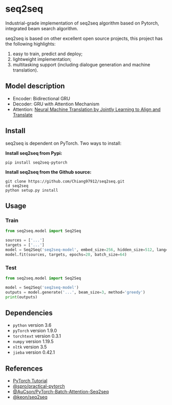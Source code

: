 # seq2seq
Industrial-grade implementation of seq2seq algorithm based on Pytorch, integrated beam search algorithm.

seq2seq is based on other excellent open source projects, this project has the following highlights:
1. easy to train, predict and deploy;
2. lightweight implementation;
3. multitasking support (including dialogue generation and machine translation).



## Model description

* Encoder: Bidirectional GRU
* Decoder: GRU with Attention Mechanism
* Attention: [Neural Machine Translation by Jointly Learning to Align and Translate](https://arxiv.org/abs/1409.0473)



## Install

seq2seq is dependent on PyTorch. Two ways to install:

**Install seq2seq from Pypi:**

```
pip install seq2seq-pytorch
```



**Install seq2seq from the Github source:**

```
git clone https://github.com/Chiang97912/seq2seq.git
cd seq2seq
python setup.py install
```



## Usage

### Train

```python
from seq2seq.model import Seq2Seq

sources = ['...']
targets = ['...']
model = Seq2Seq('seq2seq-model', embed_size=256, hidden_size=512, lang4src='en', lang4tgt='en', device='cuda:0')
model.fit(sources, targets, epochs=20, batch_size=64)
```



### Test

```python
from seq2seq.model import Seq2Seq

model = Seq2Seq('seq2seq-model')
outputs = model.generate('...', beam_size=3, method='greedy')
print(outputs)
```



## Dependencies

* `python`  version 3.6
* `pyTorch`  version 1.9.0
* `torchtext`  version 0.3.1
* `numpy`  version 1.19.5
* `nltk`  version 3.5
* `jieba`  version 0.42.1




## References

* [PyTorch Tutorial](http://pytorch.org/tutorials/intermediate/seq2seq_translation_tutorial.html)
* [@spro/practical-pytorch](https://github.com/spro/practical-pytorch)
* [@AuCson/PyTorch-Batch-Attention-Seq2seq](https://github.com/AuCson/PyTorch-Batch-Attention-Seq2seq)
* [@keon/seq2seq](https://github.com/keon/seq2seq)

